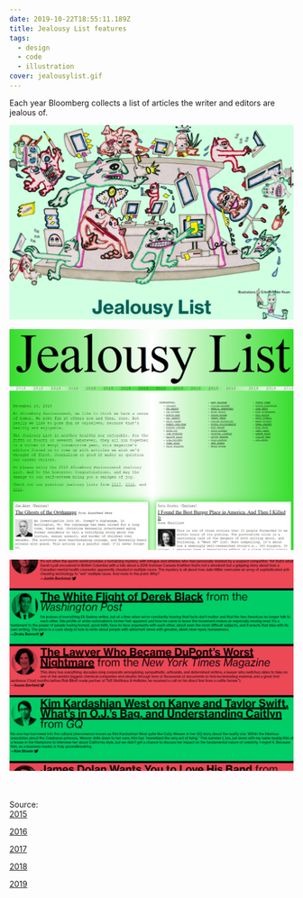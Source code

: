 ```yaml
---
date: 2019-10-22T18:55:11.189Z
title: Jealousy List features
tags:
  - design
  - code
  - illustration
cover: jealousylist.gif
---
```

Each year Bloomberg collects a list of articles the writer and editors are jealous of.

![jealousy list](jealousy-list2019.jpg "jealousy list")

![jealousy list](jealousy-list2018.jpg "jealousy list")

![jealousy list](jealousy-list2016.jpg "jealousy list")

\
\
Source:\
[2015](https://www.bloomberg.com/features/2015-jealousy-list/)

[2016](https://www.bloomberg.com/features/2016-jealousy-list/)

[2017](https://www.bloomberg.com/features/2017-jealousy-list/)

[2018](https://www.bloomberg.com/features/2018-jealousy-list/)

[2019](https://www.bloomberg.com/features/2019-jealousy-list/)